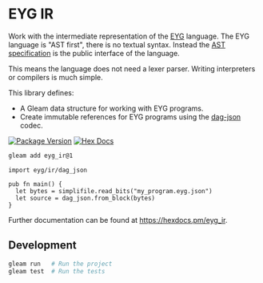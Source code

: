 # EYG IR

Work with the intermediate representation of the [EYG](https://eyg.run) language.
The EYG language is "AST first", there is no textual syntax.
Instead the [AST specification](https://github.com/CrowdHailer/eyg-lang/blob/main/ir/README.md) is the public interface of the language.

This means the language does not need a lexer parser.
Writing interpreters or compilers is much simple.

This library defines:
- A Gleam data structure for working with EYG programs.
- Create immutable references for EYG programs using the [dag-json](https://ipld.io/docs/codecs/known/dag-json/) codec.

[![Package Version](https://img.shields.io/hexpm/v/eyg_ir)](https://hex.pm/packages/eyg_ir)
[![Hex Docs](https://img.shields.io/badge/hex-docs-ffaff3)](https://hexdocs.pm/eyg_ir/)

```sh
gleam add eyg_ir@1
```
```gleam
import eyg/ir/dag_json

pub fn main() {
  let bytes = simplifile.read_bits("my_program.eyg.json")
  let source = dag_json.from_block(bytes)
}
```

Further documentation can be found at <https://hexdocs.pm/eyg_ir>.

## Development

```sh
gleam run   # Run the project
gleam test  # Run the tests
```
